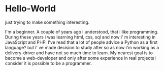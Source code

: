 # Hello-World
just trying to make something interesting.

I'm a beginner. A couple of years ago i understood, that i like programming. During these years i was learning html, css, sql and now i' m interesting in JavaScript and PHP. I've read that a lot of people advice a Python as a first language? but i' ve made decision to study after so as now i'm working as a delivery-driver and have not so much time to learn. My nearest goal is to become a web-developer and only after some experience in real projects i consider it is possible to be a programmer.
   
